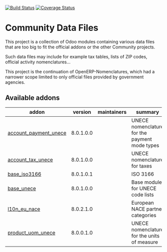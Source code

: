 [![Build Status](https://travis-ci.org/OCA/community-data-files.svg?branch=8.0)](https://travis-ci.org/OCA/community-data-files)
[![Coverage Status](https://coveralls.io/repos/OCA/community-data-files/badge.png?branch=8.0)](https://coveralls.io/r/OCA/community-data-files?branch=8.0)

Community Data Files
====================


This project is a collection of Odoo modules containing various data files
that are too big to fit the official addons or the other Community projects.

Such data files may include for example tax tables, lists of ZIP codes,
official activity nomenclatures...

This project is the continuation of OpenERP-Nomenclatures, which had a narrower
scope limited to only official files provided by government agencies.

[//]: # (addons)

Available addons
----------------
addon | version | maintainers | summary
--- | --- | --- | ---
[account_payment_unece](account_payment_unece/) | 8.0.1.0.0 |  | UNECE nomenclature for the payment mode types
[account_tax_unece](account_tax_unece/) | 8.0.1.0.0 |  | UNECE nomenclature for taxes
[base_iso3166](base_iso3166/) | 8.0.1.0.1 |  | ISO 3166
[base_unece](base_unece/) | 8.0.1.0.0 |  | Base module for UNECE code lists
[l10n_eu_nace](l10n_eu_nace/) | 8.0.2.1.0 |  | European NACE partner categories
[product_uom_unece](product_uom_unece/) | 8.0.0.1.0 |  | UNECE nomenclature for the units of measure

[//]: # (end addons)
